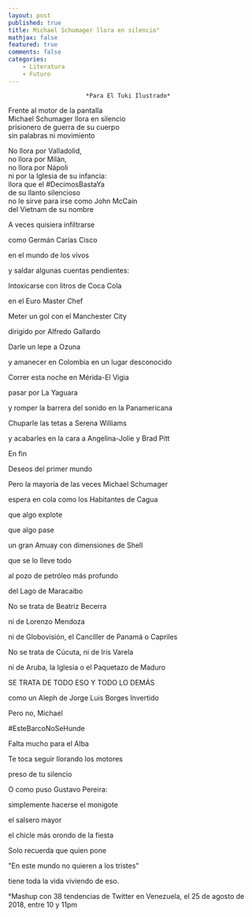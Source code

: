 ```yaml
---
layout: post
published: true
title: Michael Schumager llora en silencio°
mathjax: false
featured: true
comments: false
categories: 
    - Literatura
    - Futuro
---
```


                          *Para El Tuki Ilustrado*

Frente al motor de la pantalla  
Michael Schumager llora en silencio  
prisionero de guerra de su cuerpo  
sin palabras ni movimiento

No llora por Valladolid,  
no llora por Milán,  
no llora por Nápoli  
ni por la Iglesia de su infancia:  
llora que el #DecimosBastaYa  
de su llanto silencioso  
no le sirve para irse como John McCain  
del Vietnam de su nombre  


A veces quisiera infiltrarse

como Germán Carías Cisco

en el mundo de los vivos

y saldar algunas cuentas pendientes:

Intoxicarse con litros de Coca Cola

en el Euro Master Chef

Meter un gol con el Manchester City

dirigido por Alfredo Gallardo

Darle un lepe a Ozuna

y amanecer en Colombia en un lugar desconocido


Correr esta noche en Mérida-El Vigia

pasar por La Yaguara

y romper la barrera del sonido en la Panamericana

Chuparle las tetas a Serena Williams

y acabarles en la cara a Angelina-Jolie	y Brad Pitt


En fin

Deseos del primer mundo


Pero la mayoría de las veces Michael Schumager

espera en cola como los Habitantes de Cagua

que algo explote

que algo pase

un gran Amuay con dimensiones de Shell

que se lo lleve todo

al pozo de petróleo más profundo

del Lago de Maracaibo


No se trata de Beatriz Becerra

ni de Lorenzo Mendoza

ni de Globovisión, el Canciller de Panamá o Capriles

No se trata de Cúcuta, ni de Iris Varela

ni de Aruba, la Iglesia o el Paquetazo de Maduro

SE TRATA DE TODO ESO Y TODO LO DEMÁS

como un Aleph de Jorge Luis Borges Invertido


Pero no, Michael

#EsteBarcoNoSeHunde

Falta mucho para el Alba

Te toca seguir llorando los motores

preso de tu silencio

O como puso Gustavo Pereira:

simplemente hacerse el monigote

el salsero mayor

el chicle más orondo de la fiesta


Solo recuerda que quien pone

"En este mundo no quieren a los tristes"

tiene toda la vida viviendo de eso.


°Mashup con 38 tendencias de Twitter en Venezuela, el 25 de agosto de 2018, entre 10 y 11pm
